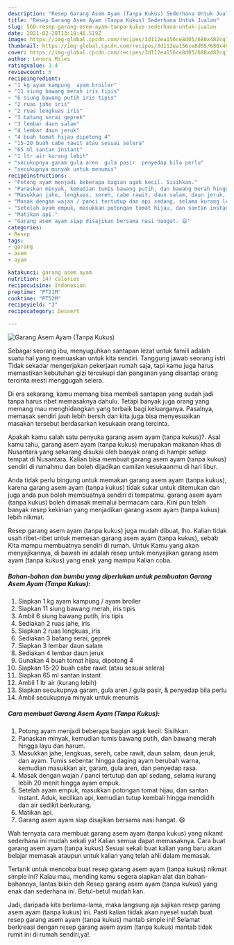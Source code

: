 ```yaml
---
description: "Resep Garang Asem Ayam (Tanpa Kukus) Sederhana Untuk Jualan"
title: "Resep Garang Asem Ayam (Tanpa Kukus) Sederhana Untuk Jualan"
slug: 560-resep-garang-asem-ayam-tanpa-kukus-sederhana-untuk-jualan
date: 2021-02-28T13:18:46.519Z
image: https://img-global.cpcdn.com/recipes/3d112ea156ce8d05/680x482cq70/garang-asem-ayam-tanpa-kukus-foto-resep-utama.jpg
thumbnail: https://img-global.cpcdn.com/recipes/3d112ea156ce8d05/680x482cq70/garang-asem-ayam-tanpa-kukus-foto-resep-utama.jpg
cover: https://img-global.cpcdn.com/recipes/3d112ea156ce8d05/680x482cq70/garang-asem-ayam-tanpa-kukus-foto-resep-utama.jpg
author: Lenora Miles
ratingvalue: 3.4
reviewcount: 6
recipeingredient:
- "1 kg ayam kampung  ayam broiler"
- "11 siung bawang merah iris tipis"
- "6 siung bawang putih iris tipis"
- "2 ruas jahe iris"
- "2 ruas lengkuas iris"
- "3 batang serai geprek"
- "3 lembar daun salam"
- "4 lembar daun jeruk"
- "4 buah tomat hijau dipotong 4"
- "15-20 buah cabe rawit atau sesuai selera"
- "65 ml santan instant"
- "1 ltr air kurang lebih"
- "secukupnya garam gula aren  gula pasir  penyedap bila perlu"
- "secukupnya minyak untuk menumis"
recipeinstructions:
- "Potong ayam menjadi beberapa bagian agak kecil. Sisihkan."
- "Panaskan minyak, kemudian tumis bawang putih, dan bawang merah hingga layu dan harum."
- "Masukkan jahe, lengkuas, sereh, cabe rawit, daun salam, daun jeruk, dan ayam. Tumis sebentar hingga daging ayam berubah warna, kemudian masukkan air, garam, gula aren, dan penyedap rasa."
- "Masak dengan wajan / panci tertutup dan api sedang, selama kurang lebih 20 menit hingga ayam empuk."
- "Setelah ayam empuk, masukkan potongan tomat hijau, dan santan instant. Aduk, kecilkan api, kemudian tutup kembali hingga mendidih dan air sedikit berkurang."
- "Matikan api."
- "Garang asem ayam siap disajikan bersama nasi hangat. 😄"
categories:
- Resep
tags:
- garang
- asem
- ayam

katakunci: garang asem ayam 
nutrition: 147 calories
recipecuisine: Indonesian
preptime: "PT21M"
cooktime: "PT52M"
recipeyield: "3"
recipecategory: Dessert

---
```



![Garang Asem Ayam (Tanpa Kukus)](https://img-global.cpcdn.com/recipes/3d112ea156ce8d05/680x482cq70/garang-asem-ayam-tanpa-kukus-foto-resep-utama.jpg)

Sebagai seorang ibu, menyuguhkan santapan lezat untuk famili adalah suatu hal yang memuaskan untuk kita sendiri. Tanggung jawab seorang istri Tidak sekadar mengerjakan pekerjaan rumah saja, tapi kamu juga harus memastikan kebutuhan gizi tercukupi dan panganan yang disantap orang tercinta mesti menggugah selera.

Di era  sekarang, kamu memang bisa membeli santapan yang sudah jadi tanpa harus ribet memasaknya dahulu. Tetapi banyak juga orang yang memang mau menghidangkan yang terbaik bagi keluarganya. Pasalnya, memasak sendiri jauh lebih bersih dan kita juga bisa menyesuaikan masakan tersebut berdasarkan kesukaan orang tercinta. 



Apakah kamu salah satu penyuka garang asem ayam (tanpa kukus)?. Asal kamu tahu, garang asem ayam (tanpa kukus) merupakan makanan khas di Nusantara yang sekarang disukai oleh banyak orang di hampir setiap tempat di Nusantara. Kalian bisa membuat garang asem ayam (tanpa kukus) sendiri di rumahmu dan boleh dijadikan camilan kesukaanmu di hari libur.

Anda tidak perlu bingung untuk memakan garang asem ayam (tanpa kukus), karena garang asem ayam (tanpa kukus) tidak sukar untuk ditemukan dan juga anda pun boleh membuatnya sendiri di tempatmu. garang asem ayam (tanpa kukus) boleh dimasak memalui bermacam cara. Kini pun telah banyak resep kekinian yang menjadikan garang asem ayam (tanpa kukus) lebih nikmat.

Resep garang asem ayam (tanpa kukus) juga mudah dibuat, lho. Kalian tidak usah ribet-ribet untuk memesan garang asem ayam (tanpa kukus), sebab Kita mampu membuatnya sendiri di rumah. Untuk Kamu yang akan menyajikannya, di bawah ini adalah resep untuk menyajikan garang asem ayam (tanpa kukus) yang enak yang mampu Kalian coba.

<!--inarticleads1-->

##### Bahan-bahan dan bumbu yang diperlukan untuk pembuatan Garang Asem Ayam (Tanpa Kukus):

1. Siapkan 1 kg ayam kampung / ayam broiler
1. Siapkan 11 siung bawang merah, iris tipis
1. Ambil 6 siung bawang putih, iris tipis
1. Sediakan 2 ruas jahe, iris
1. Siapkan 2 ruas lengkuas, iris
1. Sediakan 3 batang serai, geprek
1. Siapkan 3 lembar daun salam
1. Sediakan 4 lembar daun jeruk
1. Gunakan 4 buah tomat hijau, dipotong 4
1. Siapkan 15-20 buah cabe rawit (atau sesuai selera)
1. Siapkan 65 ml santan instant
1. Ambil 1 ltr air (kurang lebih)
1. Siapkan secukupnya garam, gula aren / gula pasir, &amp; penyedap bila perlu
1. Ambil secukupnya minyak untuk menumis




<!--inarticleads2-->

##### Cara membuat Garang Asem Ayam (Tanpa Kukus):

1. Potong ayam menjadi beberapa bagian agak kecil. Sisihkan.
1. Panaskan minyak, kemudian tumis bawang putih, dan bawang merah hingga layu dan harum.
1. Masukkan jahe, lengkuas, sereh, cabe rawit, daun salam, daun jeruk, dan ayam. Tumis sebentar hingga daging ayam berubah warna, kemudian masukkan air, garam, gula aren, dan penyedap rasa.
1. Masak dengan wajan / panci tertutup dan api sedang, selama kurang lebih 20 menit hingga ayam empuk.
1. Setelah ayam empuk, masukkan potongan tomat hijau, dan santan instant. Aduk, kecilkan api, kemudian tutup kembali hingga mendidih dan air sedikit berkurang.
1. Matikan api.
1. Garang asem ayam siap disajikan bersama nasi hangat. 😄




Wah ternyata cara membuat garang asem ayam (tanpa kukus) yang nikamt sederhana ini mudah sekali ya! Kalian semua dapat memasaknya. Cara buat garang asem ayam (tanpa kukus) Sesuai sekali buat kalian yang baru akan belajar memasak ataupun untuk kalian yang telah ahli dalam memasak.

Tertarik untuk mencoba buat resep garang asem ayam (tanpa kukus) nikmat simple ini? Kalau mau, mending kamu segera siapkan alat dan bahan-bahannya, lantas bikin deh Resep garang asem ayam (tanpa kukus) yang enak dan sederhana ini. Betul-betul mudah kan. 

Jadi, daripada kita berlama-lama, maka langsung aja sajikan resep garang asem ayam (tanpa kukus) ini. Pasti kalian tiidak akan nyesel sudah buat resep garang asem ayam (tanpa kukus) mantab simple ini! Selamat berkreasi dengan resep garang asem ayam (tanpa kukus) mantab tidak rumit ini di rumah sendiri,ya!.

